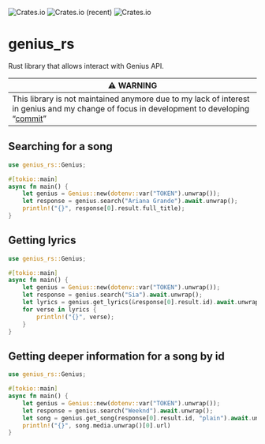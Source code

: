 ![Crates.io](https://img.shields.io/crates/v/genius-rs?color=%2300aa00&style=flat-square) ![Crates.io (recent)](https://img.shields.io/crates/dr/genius-rs?style=flat-square) ![Crates.io](https://img.shields.io/crates/l/genius-rs?style=flat-square)

# genius_rs

Rust library that allows interact with Genius API.

| :warning: WARNING |
|-|
| This library is not maintained anymore due to my lack of interest in genius and my change of focus in development to developing “[commit](https://github.com/alt-art/commit)” |

##  Searching for a song

```rust
use genius_rs::Genius;

#[tokio::main]
async fn main() {
    let genius = Genius::new(dotenv::var("TOKEN").unwrap());
    let response = genius.search("Ariana Grande").await.unwrap();
    println!("{}", response[0].result.full_title);
}
```

## Getting lyrics

```rust
use genius_rs::Genius;

#[tokio::main]
async fn main() {
    let genius = Genius::new(dotenv::var("TOKEN").unwrap());
    let response = genius.search("Sia").await.unwrap();
    let lyrics = genius.get_lyrics(&response[0].result.id).await.unwrap();
    for verse in lyrics {
        println!("{}", verse);
    }
}
```

## Getting deeper information for a song by id

```rust
use genius_rs::Genius;

#[tokio::main]
async fn main() {
    let genius = Genius::new(dotenv::var("TOKEN").unwrap());
    let response = genius.search("Weeknd").await.unwrap();
    let song = genius.get_song(response[0].result.id, "plain").await.unwrap();
    println!("{}", song.media.unwrap()[0].url)
}
```
